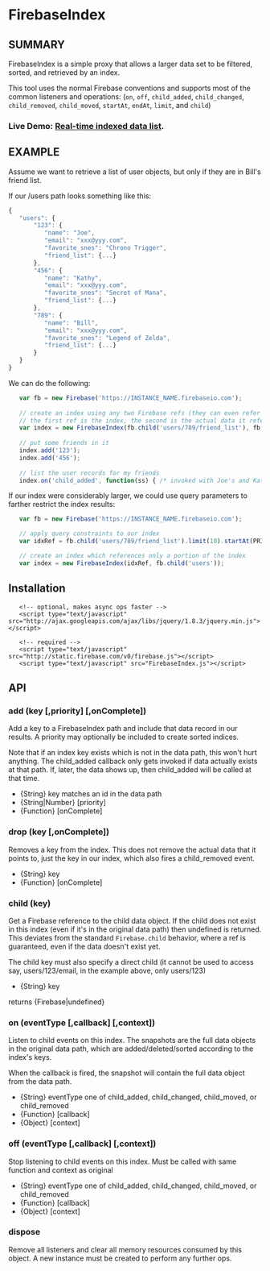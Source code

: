 
# FirebaseIndex

## SUMMARY

FirebaseIndex is a simple proxy that allows a larger data set to be filtered, sorted, and retrieved
by an index.

This tool uses the normal Firebase conventions and supports most of the common listeners and operations:
(`on`, `off`, `child_added`, `child_changed`, `child_removed`, `child_moved`, `startAt`, `endAt`, `limit`, and `child`)

### Live Demo: <a target="_blank" href="http://zenovations.github.com/FirebaseIndex">Real-time indexed data list</a>.

## EXAMPLE

Assume we want to retrieve a list of user objects, but only if they are in Bill's friend list.

If our /users path looks something like this:

```javascript
{
   "users": {
       "123": {
          "name": "Joe",
          "email": "xxx@yyy.com",
          "favorite_snes": "Chrono Trigger",
          "friend_list": {...}
       },
       "456": {
          "name": "Kathy",
          "email": "xxx@yyy.com",
          "favorite_snes": "Secret of Mana",
          "friend_list": {...}
       },
       "789": {
          "name": "Bill",
          "email": "xxx@yyy.com",
          "favorite_snes": "Legend of Zelda",
          "friend_list": {...}
       }
   }
}
```

We can do the following:

```javascript
   var fb = new Firebase('https://INSTANCE_NAME.firebaseio.com');
   
   // create an index using any two Firebase refs (they can even refer to different Firebase instances)
   // the first ref is the index, the second is the actual data it refers to
   var index = new FirebaseIndex(fb.child('users/789/friend_list'), fb.child('users'));
   
   // put some friends in it
   index.add('123');
   index.add('456');
   
   // list the user records for my friends
   index.on('child_added', function(ss) { /* invoked with Joe's and Kathy's user records */ });
```

If our index were considerably larger, we could use query parameters to farther restrict the index results:

```javascript
   var fb = new Firebase('https://INSTANCE_NAME.firebaseio.com');

   // apply query constraints to our index
   var idxRef = fb.child('users/789/friend_list').limit(10).startAt(PRIORITY);

   // create an index which references only a portion of the index
   var index = new FirebaseIndex(idxRef, fb.child('users'));
```


## Installation

```
   <!-- optional, makes async ops faster -->
   <script type="text/javascript" src="http://ajax.googleapis.com/ajax/libs/jquery/1.8.3/jquery.min.js"></script>

   <!-- required -->
   <script type="text/javascript" src="http://static.firebase.com/v0/firebase.js"></script>
   <script type="text/javascript" src="FirebaseIndex.js"></script>
```

## API

### add (key [,priority] [,onComplete])

Add a key to a FirebaseIndex path and include that data record in our results. A priority may optionally be
included to create sorted indices.

Note that if an index key exists which is not in the data path, this won't hurt anything. The child_added
callback only gets invoked if data actually exists at that path. If, later, the data shows up, then child_added
will be called at that time.

   - {String} key  matches an id in the data path
   - {String|Number} [priority]
   - {Function} [onComplete]


### drop (key [,onComplete])

Removes a key from the index. This does not remove the actual data that it points to, just the key in our index,
which also fires a child_removed event.

   - {String} key
   - {Function} [onComplete]

### child (key)

Get a Firebase reference to the child data object. If the child does not exist in this index (even if it's in the
original data path) then undefined is returned. This deviates from the standard `Firebase.child` behavior, where
a ref is guaranteed, even if the data doesn't exist yet.

The child key must also specify a direct child (it cannot be used to access say, users/123/email, in the example
above, only users/123)

   - {String} key

returns {Firebase|undefined}

### on (eventType [,callback] [,context])

Listen to child events on this index. The snapshots are the full data objects in the original data path, which are
added/deleted/sorted according to the index's keys.

When the callback is fired, the snapshot will contain the full data object from the data path.

   - {String}   eventType  one of child_added, child_changed, child_moved, or child_removed
   - {Function} [callback]
   - {Object}   [context]
   
### off (eventType [,callback] [,context])

Stop listening to child events on this index. Must be called with same function and context as original

   - {String}   eventType  one of child_added, child_changed, child_moved, or child_removed
   - {Function} [callback]
   - {Object}   [context]

### dispose

Remove all listeners and clear all memory resources consumed by this object. A new instance must
be created to perform any further ops.
